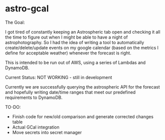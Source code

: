 # astro-gcal
The Goal:

I got tired of constantly keeping an Astrospheric tab open and checking it all the time to figure out when I might be able to have a night of astrophotography.  So I had the idea of writing a tool to automatically create/delete/update events on my google calendar (based on the metrics I define for acceptable weather) whenever the forecast is right.

This is intended to be run out of AWS, using a series of Lambdas and DynamoDB.


Current Status: NOT WORKING - still in development

Currently we are successfully querying the astrospheric API for the forecast and hopefully writing date/time ranges that meet our predefined requirements to DynamoDB.

TO-DO:
* Finish code for new/old comparison and generate corrected changes table
* Actual GCal integration
* Move secrets into secret manager
